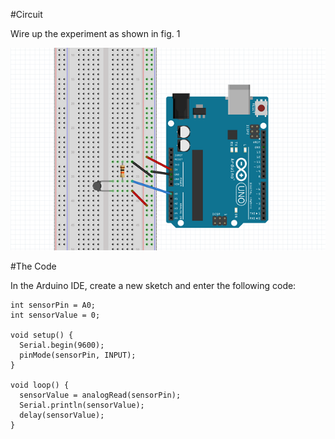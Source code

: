 #Circuit

Wire up the experiment as shown in fig. 1

![fig.1](./img/01.png)

#The Code

In the Arduino IDE, create a new sketch and enter the following code:


```
int sensorPin = A0;
int sensorValue = 0;

void setup() {
  Serial.begin(9600);
  pinMode(sensorPin, INPUT);
}

void loop() {
  sensorValue = analogRead(sensorPin);
  Serial.println(sensorValue);
  delay(sensorValue);
}
```